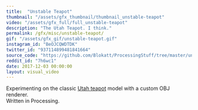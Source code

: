 ```yaml
---
title:  "Unstable Teapot"
thumbnail: "/assets/gfx_thumbnail/thumbnail_unstable-teapot"
video: "/assets/gfx_full/full_unstable-teapot"
description: "The Utah Teapot. I think."
permalink: /gfx/misc/unstable-teapot/
gif: "/assets/gfx_gif/unstable-teapot.gif"
instagram_id: "BeOJCQWDTDK"
twitter_id: "937114899481841664" 
source_code: "https://github.com/Blokatt/ProcessingStuff/tree/master/unstableTeapot" 
reddit_id: "7h6wc1"
date: 2017-12-03 00:00:00
layout: visual_video
---
```

Experimenting on the classic [Utah teapot](https://en.wikipedia.org/wiki/Utah_teapot) model with a custom OBJ renderer.   
Written in Processing.
